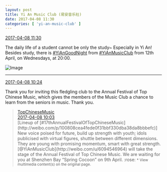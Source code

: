 ```yaml
---
layout: post
title: Yi An Music Club (易安音乐社)
date: 2017-04-08 11:30
categories: [ 'yi-an-music-club' ]
---
```


<div class="weibo-info">
  <a href="http://weibo.com/6094546964/EDx9Yh77h">2017-04-08 11:30</a>
</div>

The daily life of a student cannot be only the study~ Especially in Yi An! Besides study, there is [#YiAnGoodNight](http://weibo.com/p/10080892b104a59bff303ca883e7931b5b916e) from [#YiAnMusicClub](http://weibo.com/p/100808beae2e3e05b17b64f63ebedca39f19b2) from 12th April, on Wednesdays, at 20:00.

<!-- more -->

![Image](http://wx2.sinaimg.cn/mw690/006Es64Agy1feecc4upwhj31jk10xnpd.jpg)

---

<div class="weibo-info">
  <a href="http://weibo.com/6094546964/EDwJozlYj">2017-04-08 10:24</a>
</div>

Thank you for inviting this fledgling club to the Annual Festival of Top Chinese Music, which gives the members of the Music Club a chance to learn from the seniors in music. Thank you.

> <div class="weibo-post-name">
>   <a href="http://weibo.com/yinyuefengyunbang">TopChineseMusic</a>
> </div>
> <div class="weibo-info">
>   <a href="http://weibo.com/1642605821/EDwAECTLu">2017-04-08 10:03</a>
> </div>
> [Lineup of [#17thAnnualFestivalOfTopChineseMusic](http://weibo.com/p/100808cea4fede0f31bbf330dba38da8bbbefc)] New voice poised for future, build up strength with youth; idols publicised with virtual figures, shuttle between different dimensions. They are young with promising momentum, smart with great strength. [@YiAnMusicClub](http://weibo.com/u/6094546964) will take the stage of the Annual Festival of Top Chinese Music. We are waiting for you at Shenzhen Bay “Spring Cocoon” on 9th April. :rose:  
> <small>* View multimedia content(s) on the original page.</small>
